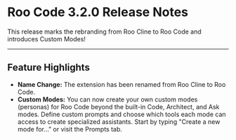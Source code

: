 # Roo Code 3.2.0 Release Notes

This release marks the rebranding from Roo Cline to Roo Code and introduces Custom Modes!

---

## Feature Highlights

*   **Name Change:** The extension has been renamed from Roo Cline to Roo Code.
*   **Custom Modes:** You can now create your own custom modes (personas) for Roo Code beyond the built-in Code, Architect, and Ask modes. Define custom prompts and choose which tools each mode can access to create specialized assistants. Start by typing "Create a new mode for..." or visit the Prompts tab.